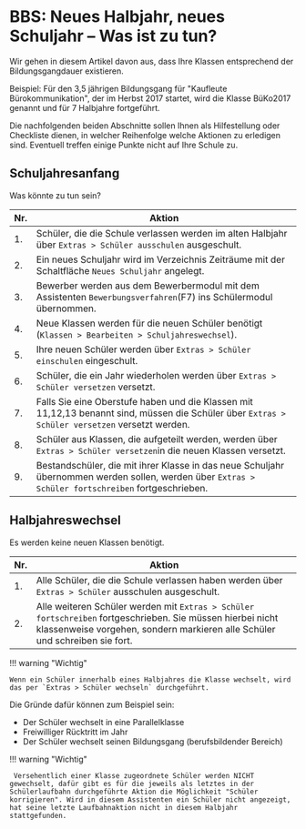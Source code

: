 # BBS: Neues Halbjahr, neues Schuljahr – Was ist zu tun?

Wir gehen in diesem Artikel davon aus, dass Ihre Klassen entsprechend der Bildungsgangdauer existieren. 

Beispiel: Für den 3,5 jährigen Bildungsgang für "Kaufleute Bürokommunikation", der im Herbst 2017 startet, wird die Klasse BüKo2017 genannt und für 7 Halbjahre fortgeführt.

Die nachfolgenden beiden Abschnitte sollen Ihnen als Hilfestellung oder Checkliste dienen, in welcher Reihenfolge welche Aktionen zu erledigen sind. Eventuell treffen einige Punkte nicht auf Ihre Schule zu.

## Schuljahresanfang

Was könnte zu tun sein?


| Nr. | Aktion                                   |
|-----|------------------------------------------|
| 1.  | Schüler, die die Schule verlassen werden im alten Halbjahr über `Extras > Schüler ausschulen` ausgeschult. |
| 2.  | Ein neues Schuljahr wird im Verzeichnis Zeiträume mit der Schaltfläche `Neues Schuljahr` angelegt. |
| 3.  | Bewerber werden aus dem Bewerbermodul mit dem Assistenten `Bewerbungsverfahren`(F7) ins Schülermodul übernommen. |
| 4.  | Neue Klassen werden für die neuen Schüler benötigt (`Klassen > Bearbeiten > Schuljahreswechsel`). |
| 5.  | Ihre neuen Schüler werden über `Extras > Schüler einschulen` eingeschult. |
| 6.  | Schüler, die ein Jahr wiederholen werden über `Extras > Schüler versetzen` versetzt. |
| 7.  | Falls Sie eine Oberstufe haben und die Klassen mit 11,12,13 benannt sind, müssen die Schüler über `Extras > Schüler versetzen` versetzt werden. |
| 8.  | Schüler aus Klassen, die aufgeteilt werden, werden über `Extras > Schüler versetzen`in die neuen Klassen versetzt. |
| 9.  | Bestandschüler, die mit ihrer Klasse in das neue Schuljahr übernommen werden sollen, werden über `Extras > Schüler fortschreiben` fortgeschrieben. |

## Halbjahreswechsel

Es werden keine neuen Klassen benötigt. 


| Nr. | Aktion                                   |
|-----|------------------------------------------|
| 1.  | Alle Schüler, die die Schule verlassen haben werden über `Extras > Schüler` ausschulen ausgeschult. |
| 2.  | Alle weiteren Schüler werden mit `Extras > Schüler fortschreiben` fortgeschrieben. Sie müssen hierbei nicht klassenweise vorgehen, sondern markieren alle Schüler und schreiben sie fort. |


!!! warning "Wichtig"

    Wenn ein Schüler innerhalb eines Halbjahres die Klasse wechselt, wird das per `Extras > Schüler wechseln` durchgeführt. 

 Die Gründe dafür können zum Beispiel sein: 

 * Der Schüler wechselt in eine Parallelklasse
 * Freiwilliger Rücktritt im Jahr
 * Der Schüler wechselt seinen Bildungsgang (berufsbildender Bereich)


!!! warning "Wichtig"

     Versehentlich einer Klasse zugeordnete Schüler werden NICHT gewechselt, dafür gibt es für die jeweils als letztes in der Schülerlaufbahn durchgeführte Aktion die Möglichkeit "Schüler korrigieren". Wird in diesem Assistenten ein Schüler nicht angezeigt, hat seine letzte Laufbahnaktion nicht in diesem Halbjahr stattgefunden.
